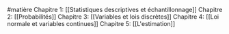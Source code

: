 #matière 
Chapitre 1: [[Statistiques descriptives et échantillonnage]]
Chapitre 2: [[Probabilités]]
Chapitre 3: [[Variables et lois discrètes]]
Chapitre 4: [[Loi normale et variables continues]]
Chapitre 5: [[L'estimation]]
